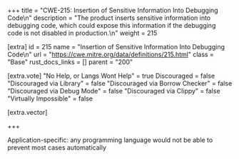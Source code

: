 +++
title = "CWE-215: Insertion of Sensitive Information Into Debugging Code\n"
description = "The product inserts sensitive information into debugging code, which could expose this information if the debugging code is not disabled in production.\n"
weight = 215

[extra]
id = 215
name = "Insertion of Sensitive Information Into Debugging Code\n"
url = "https://cwe.mitre.org/data/definitions/215.html"
class = "Base"
rust_docs_links = []
parent = "200"

[extra.vote]
"No Help, or Langs Wont Help" = true
Discouraged = false
"Discouraged via Library" = false
"Discouraged via Borrow Checker" = false
"Discouraged via Debug Mode" = false
"Discouraged via Clippy" = false
"Virtually Impossible" = false

[extra.vector]

+++

Application-specific: any programming language would not be able to prevent most cases automatically